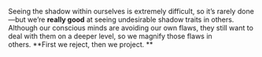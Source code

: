 Seeing the shadow within ourselves is extremely difficult, so it’s rarely done—but we’re __really good__ at seeing undesirable shadow traits in others.
Although our conscious minds are avoiding our own flaws, they still want to deal with them on a deeper level, so we magnify those flaws in others. **First we reject, then we project. **
